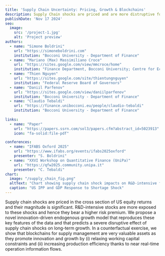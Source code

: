 ```yaml
---
title: 'Supply Chain Uncertainty: Pricing, Growth & Blockchains'
description: Supply Chain shocks are priced and are more distruptive for innovation-intensive firms. We reproduce these facts in a novel DSGE model.
publishDate: 'Nov 17 2024'
seo:
  image:
    src: '/project-1.jpg'
    alt: 'Project preview'
authors:
  - name: "Simone Boldrini"
    url: "https://simoneboldrini.com"
    institution: "Bocconi University - Department of Finance"
  - name: "Mariano (Max) Massimiliano Croce"
    url: "https://sites.google.com/view/mmcroce/home"
    institution: "Finance Department, Bocconi University; Centre for Economic Policy Research (CEPR)"
  - name: "Thien Nguyen"
    url: "https://sites.google.com/site/thientungnguyen"
    institution: "Federal Reserve Board of Governors"
  - name: "Daniil Parfenov"
    url: "https://sites.google.com/view/daniilparfenov"
    institution: "Bocconi University - Department of Finance"
  - name: "Claudio Tebaldi"
    url: "https://finance.unibocconi.eu/people/claudio-tebaldi"
    institution: "Bocconi University - Department of Finance"
 
links:
  - name: "Paper"
    url: "https://papers.ssrn.com/sol3/papers.cfm?abstract_id=5023913"
    icon: "fa-solid:file-pdf"

conferences:
  - name: "IFABS Oxford 2025"
    url: "https://www.ifabs.org/events/ifabs2025oxford"
    presenter: "S. Boldrini"
  - name: "XXVI Workshop on Quantitative Finance (UniPa)"
    url: "https://qfw2025.community.unipa.it"
    presenter: "C. Tebaldi"
chart:
  image: "/supply_chain_fig.png"  
  altText: "Chart showing supply chain shock impacts on R&D-intensive firms"
  caption: "US IPP and GDP Response to Shortage Shock"
---
```


Supply chain shocks are priced in the cross section of US equity returns and their magnitude is significant. R&D-intensive stocks are more exposed to these shocks and hence they bear a higher risk premium. We propose a novel innovation-driven endogenous growth model that reproduces these key features of the data and that predicts a severe disruptive effect of supply chain shocks on long-term growth. In a counterfactual exercise, we show that blockchains for supply management are very valuable assets as they promote innovation and growth by (i) relaxing working capital constraints and (ii) increasing production efficiency thanks to near real-time operation information flows.

